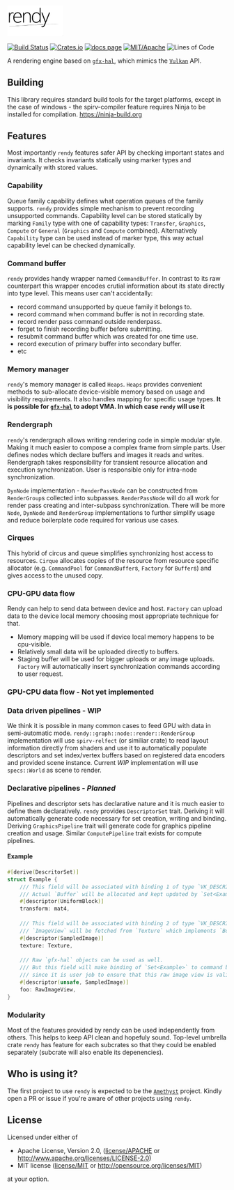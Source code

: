 

<p align="left">
  <img src="docs/logo.png" width="128px"/>
</p>

[![Build Status][s1]][tc]
[![Crates.io][s2]][ci]
[![docs page][docs-badge]][docs]
[![MIT/Apache][s3]][li]
![Lines of Code][s4]

[s1]: https://travis-ci.org/amethyst/rendy.svg?branch=master
[s2]: https://img.shields.io/crates/v/rendy.svg
[docs-badge]: https://img.shields.io/badge/docs-website-blue.svg
[docs]: https://docs.rs/rendy
[s3]: https://img.shields.io/badge/license-MIT%2FApache-blue.svg
[s4]: https://tokei.rs/b1/github/amethyst/rendy?category=code
[tc]: https://travis-ci.org/amethyst/rendy
[ci]: https://crates.io/crates/rendy/
[li]: COPYING

A rendering engine based on [`gfx-hal`], which mimics the [`Vulkan`] API.

## Building

This library requires standard build tools for the target platforms, except in the case of windows - the spirv-compiler feature requires Ninja to be installed for compilation. https://ninja-build.org

## Features

Most importantly `rendy` features safer API by checking important states and invariants.
It checks invariants statically using marker types and dynamically with stored values.

### Capability

Queue family capability defines what operation queues of the family supports.
`rendy` provides simple mechanism to prevent recording unsupported commands.
Capability level can be stored statically by marking `Family` type with one of capability types: `Transfer`, `Graphics`, `Compute` or `General` (`Graphics` and `Compute` combined).
Alternatively `Capability` type can be used instead of marker type, this way actual capability level can be checked dynamically.

### Command buffer

`rendy` provides handy wrapper named `CommandBuffer`. In contrast to its raw counterpart this wrapper
encodes crutial information about its state directly into type level.
This means user can't accidentally:
* record command unsupported by queue family it belongs to.
* record command when command buffer is not in recording state.
* record render pass command outside renderpass.
* forget to finish recording buffer before submitting.
* resubmit command buffer which was created for one time use.
* record execution of primary buffer into secondary buffer.
* etc

### Memory manager

`rendy`'s memory manager is called `Heaps`.
`Heaps` provides convenient methods to sub-allocate device-visible memory based on usage and visibility requirements. It also handles mapping for specific usage types.
**It is possible for [`gfx-hal`] to adopt VMA. In which case `rendy` will use it**

### Rendergraph

`rendy`'s rendergraph allows writing rendering code in simple modular style.
Making it much easier to compose a complex frame from simple parts.
User defines nodes which declare buffers and images it reads and writes.
Rendergraph takes responsibility for transient resource allocation and execution synchronization.
User is responsible only for intra-node synchronization.

`DynNode` implementation - `RenderPassNode` can be constructed from `RenderGroup`s collected into subpasses.
`RenderPassNode` will do all work for render pass creating and inter-subpass synchronization.
There will be more `Node`, `DynNode` and `RenderGroup` implementations to further simplify usage and reduce boilerplate code required for various use cases.

### Cirques

This hybrid of circus and queue simplifies synchronizing host access to resources.
`Cirque` allocates copies of the resource from resource specific allocator
(e.g. `CommandPool` for `CommandBuffer`s, `Factory` for `Buffer`s)
and gives access to the unused copy.

### CPU-GPU data flow

Rendy can help to send data between device and host.
`Factory` can upload data to the device local memory choosing most appropriate technique for that.
* Memory mapping will be used if device local memory happens to be cpu-visible.
* Relatively small data will be uploaded directly to buffers.
* Staging buffer will be used for bigger uploads or any image uploads.
`Factory` will automatically insert synchronization commands according to user request.

### GPU-CPU data flow - **Not yet implemented**

### Data driven pipelines - **WIP**

We think it is possible in many common cases to feed GPU with data in semi-automatic mode.
`rendy::graph::node::render::RenderGroup` implementation will use `spirv-relfect` (or similiar crate) to read layout information directly from shaders
and use it to automatically populate descriptors and set index/vertex buffers based on registered data encoders and provided scene instance.
Current *WIP* implementation will use `specs::World` as scene to render.

### Declarative pipelines - ***Planned***

Pipelines and descriptor sets has declarative nature and it is much easier to define them declaratively.
`rendy` provides `DescriptorSet` trait.
Deriving it will automatically generate code necessary for set creation, writing and binding.
Deriving `GraphicsPipeline` trait will generate code for graphics pipeline creation and usage.
Similar `ComputePipeline` trait exists for compute pipelines.

#### Example

```rust
#[derive(DescritorSet)]
struct Example {
    /// This field will be associated with binding 1 of type `VK_DESCRIPTOR_TYPE_UNIFORM_BUFFER`.
    /// Actual `Buffer` will be allocated and kept updated by `Set<Example>`.
    #[descriptor(UniformBlock)]
    transform: mat4,

    /// This field will be associated with binding 2 of type `VK_DESCRIPTOR_TYPE_SAMPLED_IMAGE`.
    /// `ImageView` will be fetched from `Texture` which implements `Borrow<ImageView>`.
    #[descriptor(SampledImage)]
    texture: Texture,

    /// Raw `gfx-hal` objects can be used as well.
    /// But this field will make binding of `Set<Example>` to command buffer to require unsafe operation
    /// since it is user job to ensure that this raw image view is valid during command buffer execution.
    #[descriptor(unsafe, SampledImage)]
    foo: RawImageView,
}
```

### Modularity

Most of the features provided by rendy can be used independently from others.
This helps to keep API clean and hopefuly sound.
Top-level umbrella crate `rendy` has feature for each subcrates so that they could be enabled separately (subcrate will also enable its depenencies).

## Who is using it?

The first project to use `rendy` is expected to be the [`Amethyst`] project. Kindly open a PR or issue if you're aware of other projects using `rendy`.

## License

Licensed under either of

* Apache License, Version 2.0, ([license/APACHE](license/APACHE) or http://www.apache.org/licenses/LICENSE-2.0)
* MIT license ([license/MIT](license/MIT) or http://opensource.org/licenses/MIT)

at your option.

[`gfx-hal`]: https://github.com/gfx-rs/gfx
[`gfx-memory`]: https://github.com/gfx-rs/gfx-memory
[`gfx-render`]: https://github.com/gfx-rs/gfx-render
[`gfx-mesh`]: https://github.com/omni-viral/gfx-mesh
[`gfx-texture`]: https://github.com/omni-viral/gfx-texture
[`xfg`]: https://github.com/omni-viral/xfg-rs
[`Vulkan`]: https://www.khronos.org/vulkan/
[`Vulkan`-portability]: https://www.khronos.org/vulkan/portability-initiative
[`Amethyst`]: https://github.com/amethyst/amethyst
